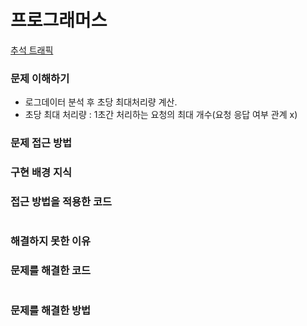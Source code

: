 # 프로그래머스
[추석 트래픽](https://programmers.co.kr/learn/courses/30/lessons/17676)

### 문제 이해하기
- 로그데이터 분석 후 초당 최대처리량 계산.
- 초당 최대 처리량 : 1초간 처리하는 요청의 최대 개수(요청 응답 여부 관계 x)

### 문제 접근 방법


### 구현 배경 지식


### 접근 방법을 적용한 코드
```

```
### 해결하지 못한 이유


### 문제를 해결한 코드
```

```

### 문제를 해결한 방법

